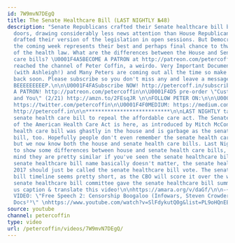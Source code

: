 ```yaml
---
id: 7W9mvN7DEgQ
title: The Senate Healthcare Bill (LAST NIGHTLY №48)
description: "Senate Republicans crafted their Senate healthcare bill behind closed
  doors, drawing considerably less news attention than House Republicans, who formally
  drafted their version of the legislation in open sessions. But Democrats believe
  the coming week represents their best and perhaps final chance to thwart repeal
  of the health law. What are the differences between the House and Senate health
  care bills? \U0001F4A5BECOME A PATRON at http://patreon.com/petercoffin\n \n*****************************************\nYou've
  reached the channel of Peter Coffin, a weirdo. Very Important Documentaries, Adversaries
  (with Ashleigh!) and Many Peters are coming out all the time so make sure to check
  back soon. Please subscribe so you don't miss any and leave a message at the beep.
  BEEEEEEEEEP.\n\n\U0001F4FASubscribe NOW! http://petercoff.in/subscribe\n\U0001F496BECOME
  A PATRON! http://patreon.com/petercoffin\n\U0001F4D5 pre-order \"Custom Reality
  and You\" (2/21) http://amzn.to/2FEsqJR \n\nFOLLOW PETER ON:\n\n\U0001F426TWITTER:
  https://twitter.com/petercoffin\n\U0001F4F0MEDIUM: https://medium.com/@petercoffin\n\U0001F4F1NOTIFICATIONS:
  http://petercoff.in\n\n***************************\n\nLAST NIGHTLY takes on the
  senate health care bill to repeal the affordable care act. The Senate's version
  of the American Health Care Act is here, as introduced by Mitch McConnell. The gop
  health care bill was ghastly in the house and is garbage as the senate healthcare
  bill, too. Hopefully people don't even remember the senate health care bill 2017,
  but we now know both the house and senate health care bills. Last Nightly attempts
  to show some differences between house and senate health care bills, but keep in
  mind they are pretty similar if you've seen the senate healthcare bill text. The
  senate healthcare bill name basically doesn't matter, the senate healthcare bill
  2017 should just be called the senate healthcare bill vote. The senate healthcare
  bill timeline seems pretty short, as the CBO will score it over the weekend. The
  senate healthcare bill committee gave the senate healthcare bill summary on Friday.\n\nHelp
  us caption & translate this video!\n\nhttps://amara.org/v/daGf/\n\n-~-~~-~~~-~~-~-\nNEW
  VIDEO: \"Free Speech 2: Censorship Boogaloo (Infowars, Steven Crowder) | Very Important
  Docs²³\" \nhttps://www.youtube.com/watch?v=SlFdykutQ0g&list=PL9oHQnEByWyXObkJN9YYQS9hxBjpN8RLG\n-~-~~-~~~-~~-~-"
source: youtube
channel: petercoffin
type: video
url: /petercoffin/videos/7W9mvN7DEgQ/
---
```

